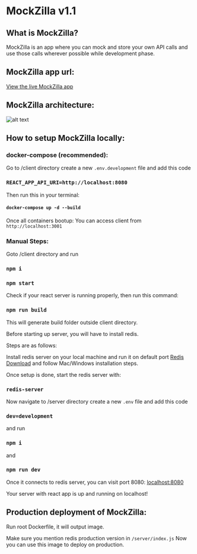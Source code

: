 # MockZilla v1.1

## What is MockZilla?

MockZilla is an app where you can mock and store your own API calls and use those
calls wherever possible while development phase.

## MockZilla app url:

[View the live MockZilla app](https://mockzilla.com/)

## MockZilla architecture:

![alt text](https://github.com/tusharjo/mockzilla/blob/master/client/public/image/mockme-architecture.jpg?raw=true)

## How to setup MockZilla locally:

### docker-compose (recommended):

Go to /client directory create a new `.env.development` file and add this code

### `REACT_APP_API_URI=http://localhost:8080`

Then run this in your terminal:

#### `docker-compose up -d --build`

Once all containers bootup: You can access client from `http://localhost:3001`

### Manual Steps:

Goto /client directory and run

### `npm i`

### `npm start`

Check if your react server is running properly, then run this command:

### `npm run build`

This will generate build folder outside client directory.

Before starting up server, you will have to install redis.

Steps are as follows:

Install redis server on your local machine and run it on default port
[Redis Download](https://redis.io/download) and follow Mac/Windows installation
steps.

Once setup is done, start the redis server with:

### `redis-server`

Now navigate to /server directory create a new `.env` file and add this code

### `dev=development`

and run

### `npm i`

and

### `npm run dev`

Once it connects to redis server, you can visit port 8080:
[localhost:8080](http://localhost:8080)

Your server with react app is up and running on localhost!

## Production deployment of MockZilla:

Run root Dockerfile, it will output image.

Make sure you mention redis production version in `/server/index.js` Now you can
use this image to deploy on production.
